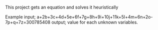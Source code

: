This project gets an equation and solves it heuristically

Example input;
a+2b+3c+4d+5e+6f+7g+8h+9i+10j+11k+5l+4m+6n+2o-7p+q+7z=300785408
output; value for each unknown variables.
